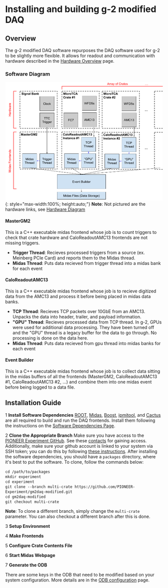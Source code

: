 # Installing and building g-2 modified DAQ
## Overview
The g-2 modified DAQ software repurposes the DAQ software used for g-2 to be slightly more flexible. It allows for readout and communication with hardware described in the [Hardware Overview](hardware_overview.md) page.

### Software Diagram

![software_diagram](images/software_diagram.png){: style="max-width:100%; height:auto;"}
**Note**: Not pictured are the hardware links, see [Hardware Diagram](hardware_overview.md#conceptual-diagram-one-crate-system)

#### MasterGM2
This is a C++ executable midas frontend whose job is to count triggers to check that crate hardware and CaloReadoutAMC13 frontends are not missing triggers.

- **Trigger Thread**: Recieves processed triggers from a source (ex. Meinberg PCIe Card) and reports them to the Midas thread.
- **Midas Thread**: Puts data recieved from trigger thread into a midas bank for each event

#### CaloReadoutAMC13
This is a C++ executable midas frontend whose job is to recieve digitized data from the AMC13 and process it before being placed in midas data banks.

- **TCP Thread**: Recieves TCP packets over 10GbE from an AMC13. Unpacks the data into header, trailer, and payload information.
- **"GPU" Thread**: Recieves processed data from TCP thread. In g-2, GPUs were used for additional data processing. They have been turned off and the "GPU" thread is a legacy buffer for the data to go through. No processing is done on the data here.
- **Midas Thread**: Puts data recieved from gpu thread into midas banks for each event

#### Event Builder
This is a C++ executable midas frontend whose job is to collect data sitting in the midas buffers of all the frontends (MasterGM2, CaloReadoutAMC13 #1, CaloReadoutAMC13 #2, ...) and combine them into one midas event before being logged to a data file.

## Installation Guide

1 **Install Software Dependencies**
[ROOT](software_dependencies.md#root), [Midas](software_dependencies.md#midas), [Boost](software_dependencies.md#boost), [ipmitool](software_dependencies.md), and [Cactus](software_dependencies.md#ipbus-cactus) are all required to build and run the DAQ frontends. Install them following the instructions on the [Software Dependencies Page](software_dependencies.md).

2 **Clone the Appropriate Branch**
Make sure you have access to the [PIONEER Experiment GitHub](https://github.com/PIONEER-Experiment). See these [contacts](software_dependencies.md#pioneer-experiment-repositories) for gaining access. Additionally, make sure your github account is linked to your system via SSH token; you can do this by following [these instructions](software_dependencies.md#setting-up-a-github-ssh-token-on-rhel79-systems). After installing the software dependencies, you should have a `packages` directory, where it's best to put the software. To clone, follow the commands below:

```
cd /path/to/packages
mkdir experiment
cd experiment
git clone --branch multi-crate https://github.com/PIONEER-Experiment/gm2daq-modified.git
cd gm2daq-modified
git checkout multi-crate
```

**Note**: To clone a different branch, simply change the `multi-crate` parameter. You can also checkout a different branch after this is done.

3 **Setup Environment**

4 **Make Frontends**

5 **Configure Crate Contents File**

6 **Start Midas Webpage**

7 **Generate the ODB**


There are some keys in the ODB that need to be modified based on your system configuration. More details are in the [ODB configuration](odb_config.md) page.